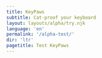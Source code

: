```yaml
---
title: KeyPaws
subtitle: Cat-proof your keyboard
layout: layouts/alpha/try.njk 
language: 'en'
permalink: '/alpha-test/'
dir: 'ltr'
pagetitle: Test KeyPaws
---
```

